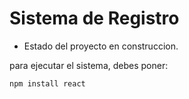 <h1> Sistema de Registro</h1>

- Estado del proyecto en construccion.

para ejecutar el sistema, debes poner:

```npm install react```
